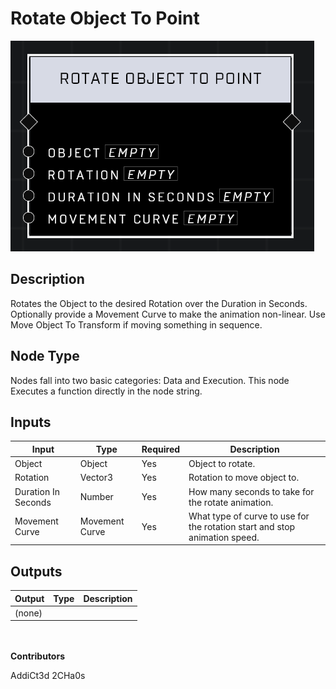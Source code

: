 # Rotate Object To Point
![](../../../.gitbook/assets/rotate-object-to-point.png)
## Description
Rotates the Object to the desired Rotation over the Duration in Seconds. Optionally provide a Movement Curve to make the animation non-linear. Use Move Object To Transform if moving something in sequence.

## Node Type
Nodes fall into two basic categories: Data and Execution. This node Executes a function directly in the node string.

## Inputs
| Input | Type | Required | Description |
|------------------|------------------|----------|--------------------------------------------------------------|
| Object | Object | Yes | Object to rotate. |
| Rotation | Vector3 | Yes | Rotation to move object to. |
| Duration In Seconds | Number | Yes | How many seconds to take for the rotate animation. |
| Movement Curve | Movement Curve | Yes | What type of curve to use for the rotation start and stop animation speed. |

## Outputs
| Output | Type | Description |
|------------------|------------------|--------------------------------------------------------------|
| (none) | | |

\
\
**Contributors**

AddiCt3d 2CHa0s